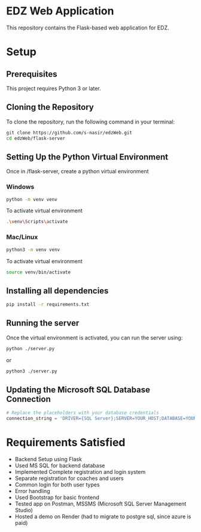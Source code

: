 # EDZ Web Application

This repository contains the Flask-based web application for EDZ.

# Setup

## Prerequisites

This project requires Python 3 or later.

## Cloning the Repository

To clone the repository, run the following command in your terminal:

```bash
git clone https://github.com/s-nasir/edzWeb.git
cd edzWeb/flask-server
```

## Setting Up the Python Virtual Environment

Once in /flask-server, create a python virtual environment

### Windows

```bash
python -m venv venv
```

To activate virtual environment

```bash
.\venv\Scripts\activate
```

### Mac/Linux

```bash
python3 -m venv venv
```

To activate virtual environment

```bash
source venv/bin/activate
```

## Installing all dependencies

```bash
pip install -r requirements.txt
```

## Running the server

Once the virtual environment is activated, you can run the server using:

```bash
python ./server.py
```

or

```bash
python3 ./server.py
```

## Updating the Microsoft SQL Database Connection

```python
# Replace the placeholders with your database credentials
connection_string = 'DRIVER={SQL Server};SERVER=YOUR_HOST;DATABASE=YOUR_DB;UID=YOUR_USER-ID;PWD=YOUR_PASSWORD'
```

# Requirements Satisfied

- Backend Setup using Flask
- Used MS SQL for backend database
- Implemented Complete registration and login system
- Separate registration for coaches and users
- Common login for both user types
- Error handling
- Used Bootstrap for basic frontend
- Tested app on Postman, MSSMS (Microsoft SQL Server Management Studio)
- Hosted a demo on Render (had to migrate to postgre sql, since azure is paid)
